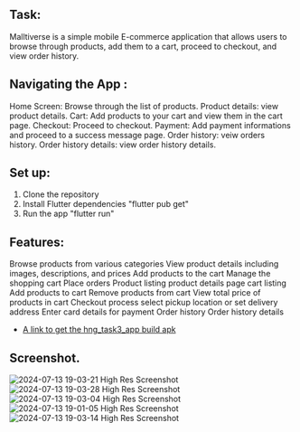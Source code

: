 
## Task:
Malltiverse is a simple mobile E-commerce application that allows users to browse through products, add them to a cart, proceed to checkout, and view order history.

## Navigating the App :
Home Screen: Browse through the list of products.
Product details: view product details.
Cart: Add products to your cart and view them in the cart page.
Checkout: Proceed to checkout.
Payment: Add payment informations and proceed to a success message page.
Order history: veiw orders history.
Order history details: view order history details.
## Set up: 
1. Clone the repository
2. Install Flutter dependencies "flutter pub get"
3. Run the app "flutter run"

## Features:
Browse products from various categories
View product details including images, descriptions, and prices
Add products to the cart
Manage the shopping cart
Place orders
Product listing
product details page
cart listing
Add products to cart
Remove products from cart
View total price of products in cart
Checkout process
select pickup location or set delivery address
Enter card details for payment
Order history
Order history details

- [A link to get the hng_task3_app build apk](https://drive.google.com/file/d/1bupwLtvN7o9wPXiyWE59w0ucJlMz6OZ-/view?usp=sharing)

## Screenshot.
![2024-07-13 19-03-21 High Res Screenshot](https://github.com/user-attachments/assets/b6bdb56e-2a8e-431b-9b35-d767b173a60b)
![2024-07-13 19-03-28 High Res Screenshot](https://github.com/user-attachments/assets/1f3b2554-9094-49ff-9866-e24ccf832e75)
![2024-07-13 19-03-04 High Res Screenshot](https://github.com/user-attachments/assets/0168c460-9dc6-4581-8211-edfe07e1adf3)
![2024-07-13 19-01-05 High Res Screenshot](https://github.com/user-attachments/assets/736a2a51-551a-4033-976c-718d3f98c842)
![2024-07-13 19-03-14 High Res Screenshot](https://github.com/user-attachments/assets/4861a852-5798-49b7-89bc-a22ad8fc7552)
